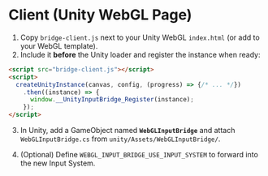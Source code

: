 # Client (Unity WebGL Page)

1. Copy `bridge-client.js` next to your Unity WebGL `index.html` (or add to your WebGL template).
2. Include it **before** the Unity loader and register the instance when ready:

```html
<script src="bridge-client.js"></script>
<script>
  createUnityInstance(canvas, config, (progress) => {/* ... */})
    .then((instance) => {
      window.__UnityInputBridge_Register(instance);
    });
</script>
```

3. In Unity, add a GameObject named **`WebGLInputBridge`** and attach `WebGLInputBridge.cs` from `unity/Assets/WebGLInputBridge/`.

4. (Optional) Define `WEBGL_INPUT_BRIDGE_USE_INPUT_SYSTEM` to forward into the new Input System.
